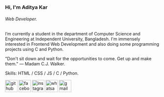 ### Hi, I'm Aditya Kar
###### Web Developer.
I’m currently a student in the department of Computer Science and Engineering at Independent University, Bangladesh.
I'm immensely interested in Frontend Web Development and also doing some programming projects using C and Python.

"Don't sit down and wait for the opportunities to come. Get up and make them." — Madam C.J. Walker.

Skills:  HTML / CSS / JS / C / Python.



[<img src='https://cdn.jsdelivr.net/npm/simple-icons@3.0.1/icons/github.svg' alt='github' height='40'>](https://github.com/https://github.com/AdityaKar23) [<img 
src='https://cdn.jsdelivr.net/npm/simple-icons@3.0.1/icons/facebook.svg' alt='facebook' height='40'>](https://www.facebook.com/https://www.facebook.com/adityakar23?mibextid=ZbWKwL)  [<img src='https://cdn.jsdelivr.net/npm/simple-icons@3.0.1/icons/instagram.svg' alt='instagram' height='40'>](https://www.instagram.com/https://www.instagram.com/aditya.kar_/profilecard/?igsh=dG0ydzB4Zjd2ejE0/)  [<img src='https://cdn.jsdelivr.net/npm/simple-icons@3.0.1/icons/whatsapp.svg' alt='whatsapp' height='40'>](https://wa.me/qr/4XQGASELILR6L1)  [<img src='https://cdn.jsdelivr.net/npm/simple-icons@3.0.1/icons/gmail.svg' alt='gmail' height='40'>](adityakar141@gmail.com)  




